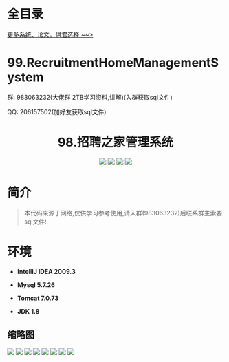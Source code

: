 # 全目录

[更多系统、论文，供君选择 ~~>](https://www.bitwise.net.cn)

# 99.RecruitmentHomeManagementSystem

<p>群: 983063232(大佬群 2TB学习资料,讲解)(入群获取sql文件)</p>
<p>QQ: 206157502(加好友获取sql文件)</p>

<p><h1 align="center">98.招聘之家管理系统</h1></p>


<p align="center">
	<img src="https://img.shields.io/badge/jdk-1.8-orange.svg"/>
    <img src="https://img.shields.io/badge/spring-5.x-lightgrey.svg"/>
    <img src="https://img.shields.io/badge/springmvc-3.x-blue.svg"/>
    <img src="https://img.shields.io/badge/mybatis-3.x-yellow.svg"/>
</p>

# 简介


> 本代码来源于网络,仅供学习参考使用,请入群(983063232)后联系群主索要sql文件!



# 环境

- <b>IntelliJ IDEA 2009.3</b>

- <b>Mysql 5.7.26</b>

- <b>Tomcat 7.0.73</b>

- <b>JDK 1.8</b>




## 缩略图

![](https://bitwise.oss-cn-heyuan.aliyuncs.com/2024/9/10/a3a08e2d-0781-45a1-9755-b2ceb7a385c7.png)
![](https://bitwise.oss-cn-heyuan.aliyuncs.com/2024/9/10/9eacc780-39d9-4fe5-88d7-17047c444901.png)
![](https://bitwise.oss-cn-heyuan.aliyuncs.com/2024/9/10/c817eaa6-f4a5-463d-9252-a8cf10ced7a1.png)
![](https://bitwise.oss-cn-heyuan.aliyuncs.com/2024/9/10/69b686f4-43c4-4875-9b77-7e58dc83b3b4.png)
![](https://bitwise.oss-cn-heyuan.aliyuncs.com/2024/9/10/d1182d84-13b2-4e22-8683-2ea523ebdcbb.png)
![](https://bitwise.oss-cn-heyuan.aliyuncs.com/2024/9/10/41fbbf31-0a28-4950-b001-2bcbc1207280.png)
![](https://bitwise.oss-cn-heyuan.aliyuncs.com/2024/9/10/ba4252b1-d50b-4465-a6cd-7bea19391935.png)
![](https://bitwise.oss-cn-heyuan.aliyuncs.com/2024/9/10/a4b19226-3b98-4a57-b443-7cb57e00dba3.png)


